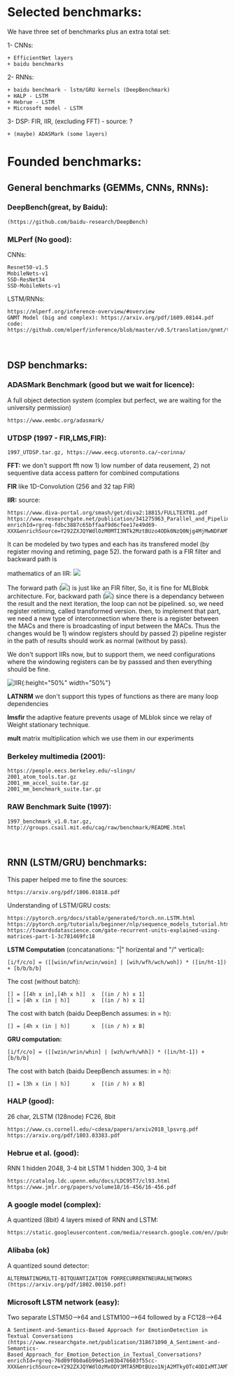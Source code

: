 # Selected benchmarks:

We have three set of benchmarks plus an extra total set:

1- CNNs: 

    + EfficientNet layers 
    + baidu benchmarks

2- RNNs: 

    + baidu benchmark - lstm/GRU kernels (DeepBenchmark)
    + HALP - LSTM
    + Hebrue - LSTM
    + Microsoft model - LSTM


3- DSP:  FIR, IIR, (excluding FFT) - source: ?
    
    + (maybe) ADASMark (some layers)
    

# Founded benchmarks:

## General benchmarks (GEMMs, CNNs, RNNs): 

### DeepBench(great, by Baidu): 

    (https://github.com/baidu-research/DeepBench)

### MLPerf (No good): 
    
CNNs:    
    
    Resnet50-v1.5
    MobileNets-v1
    SSD-ResNet34
    SSD-MobileNets-v1

LSTM/RNNs:

    https://mlperf.org/inference-overview/#overview
    GNMT Model (big and complex): https://arxiv.org/pdf/1609.08144.pdf
    code: https://github.com/mlperf/inference/blob/master/v0.5/translation/gnmt/tensorflow/nmt/gnmt_model.py

&nbsp;
&nbsp;
&nbsp;
&nbsp;

## DSP benchmarks: 
    
### ADASMark Benchmark (good but we wait for licence):

A full object detection system (complex but perfect, we are waiting for the university permission)

    https://www.eembc.org/adasmark/

### UTDSP (1997 - FIR,LMS,FIR):
    
    1997_UTDSP.tar.gz, https://www.eecg.utoronto.ca/~corinna/

**FFT:**
we don't support fft now 1) low number of data reusement, 2) not sequentive data access pattern for combined computations 

**FIR**
like 1D-Convolution (256 and 32 tap FIR)

**IIR:**
source: 

    https://www.diva-portal.org/smash/get/diva2:18815/FULLTEXT01.pdf
    https://www.researchgate.net/publication/341275963_Parallel_and_Pipeline_Implementations_of_IIR_Low_Pass_Filter_on_FPGA?enrichId=rgreq-fdbc3887c65bffaaf9d6cfee17e49d69-XXX&enrichSource=Y292ZXJQYWdlOzM0MTI3NTk2MztBUzo4ODk0NzQ0Njg4MjMwNDFAMTU4OTA3ODY0Nzc3NQ%3D%3D&el=1_x_3&_esc=publicationCoverPdf

It can be modeled by two types and each has its transfered model (by register moving and retiming, page 52). the forward path is a FIR filter and backward path is 

mathematics of an IIR:  <img src="https://render.githubusercontent.com/render/math?math=y_{n} = \sum{k=1}{N}{a_{k}\times y_{n-k}} %2B \sum{k=0}{M}{b_{k}\times x_{n-k}}">

The forward path (<img src="https://render.githubusercontent.com/render/math?math=\sum{k=0}{M}{b_{k}\times x_{n-k}}">) is just like an FIR filter, So, it is fine for MLBlobk architecture. For, backward path (<img src="https://render.githubusercontent.com/render/math?math=y_{n} = \sum{k=1}{N}{a_{k}\times y_{n-k}}">) since there is a dependancy between the result and the next iteration, the loop can not be pipelined. so, we need register retiming, called transformed version. then, to implement that part, we need a new type of interconnection where there is a register between the MACs and there is broadcasting of input between the MACs. Thus the changes would be 1) window registers should by passed 2) pipeline register in the path of results should work as normal (without by pass). 

We don't support IIRs now, but to support them, we need configurations where the windowing registers can be by passsed and then everything should be fine. 

![IIR](IIR.jpg){:height="50%" width="50%"}

**LATNRM**
we don't support this types of functions as there are many loop dependencies 

**lmsfir**
the adaptive feature prevents usage of MLblok since we relay of Weight stationary technique.

**mult**
matrix multiplication which we use them in our experiments

### Berkeley multimedia (2001):

    https://people.eecs.berkeley.edu/~slingn/
    2001_atom_tools.tar.gz
    2001_mm_accel_suite.tar.gz
    2001_mm_benchmark_suite.tar.gz

### RAW Benchmark Suite (1997):

    1997_benchmark_v1.0.tar.gz, http://groups.csail.mit.edu/cag/raw/benchmark/README.html


&nbsp;
&nbsp;
&nbsp;
&nbsp;

## RNN (LSTM/GRU) benchmarks:

This paper helped me to fine the sources: 

    https://arxiv.org/pdf/1806.01818.pdf

Understanding of LSTM/GRU costs:

    https://pytorch.org/docs/stable/generated/torch.nn.LSTM.html
    https://pytorch.org/tutorials/beginner/nlp/sequence_models_tutorial.html
    https://towardsdatascience.com/gate-recurrent-units-explained-using-matrices-part-1-3c781469fc18

**LSTM Computation** (concatanations: "|" horizental and "/" vertical)**:**

    [i/f/c/o] = ([[wiin/wfin/wcin/woin] | [wih/wfh/wch/woh]) * ([in/ht-1]) + [b/b/b/b]

The cost (without batch):

    [] = [[4h x in],[4h x h]]  x  [(in / h) x 1]
    [] = [4h x (in | h)]       x  [(in / h) x 1]

The cost with batch (baidu DeepBench assumes:  in = h):

    [] = [4h x (in | h)]       x  [(in / h) x B]


**GRU computation:**

    [i/f/c/o] = ([[wzin/wrin/whin] | [wzh/wrh/whh]) * ([in/ht-1]) + [b/b/b]

The cost with batch (baidu DeepBench assumes:  in = h):

    [] = [3h x (in | h)]       x  [(in / h) x B]

### HALP (good):

26 char, 2LSTM (128node) FC26, 8bit

    https://www.cs.cornell.edu/~cdesa/papers/arxiv2018_lpsvrg.pdf
    https://arxiv.org/pdf/1803.03383.pdf

### Hebrue et al. (good):

RNN 1 hidden 2048, 3-4 bit
LSTM 1 hidden 300, 3-4 bit 

    https://catalog.ldc.upenn.edu/docs/LDC95T7/cl93.html
    https://www.jmlr.org/papers/volume18/16-456/16-456.pdf

### A google model (complex):

A quantized (8bit) 4 layers mixed of RNN and LSTM:

    https://static.googleusercontent.com/media/research.google.com/en//pubs/archive/45379.pdf

### Alibaba (ok)

A quantized sound detector:

    ALTERNATINGMULTI-BITQUANTIZATION FORRECURRENTNEURALNETWORKS (https://arxiv.org/pdf/1802.00150.pdf)
    
### Microsoft LSTM network (easy):

Two separate LSTM50-->64 and LSTM100-->64 followed by a FC128-->64 

    A Sentiment-and-Semantics-Based Approach for EmotionDetection in Textual Conversations (https://www.researchgate.net/publication/318671090_A_Sentiment-and-Semantics-Based_Approach_for_Emotion_Detection_in_Textual_Conversations?enrichId=rgreq-76d09f0b0a6b99e51e03b476603f55cc-XXX&enrichSource=Y292ZXJQYWdlOzMxODY3MTA5MDtBUzo1NjA2MTkyOTc4ODIxMTJAMTUxMDY3MzQ2NDU5NA%3D%3D&el=1_x_3&_esc=publicationCoverPdf)





